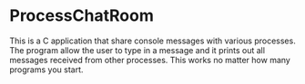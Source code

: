 # ProcessChatRoom
This is a C application that share console messages with various processes. The program allow the user to type in a message and it prints out all messages received from other processes. This works no matter how many programs you start.
